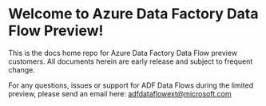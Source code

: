 # Welcome to Azure Data Factory Data Flow Preview!

This is the docs home repo for Azure Data Factory Data Flow preview customers. All documents herein are early release and subject to frequent change.

For any questions, issues or support for ADF Data Flows during the limited preview, please send an email here: adfdataflowext@microsoft.com 
